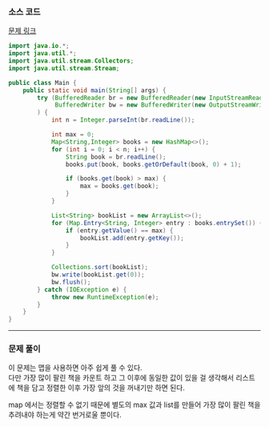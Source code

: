 ### 소스 코드

[문제 링크](https://www.acmicpc.net/problem/1302)

```java
import java.io.*;
import java.util.*;
import java.util.stream.Collectors;
import java.util.stream.Stream;

public class Main {
    public static void main(String[] args) {
        try (BufferedReader br = new BufferedReader(new InputStreamReader(System.in));
             BufferedWriter bw = new BufferedWriter(new OutputStreamWriter(System.out))
        ) {
            int n = Integer.parseInt(br.readLine());

            int max = 0;
            Map<String,Integer> books = new HashMap<>();
            for (int i = 0; i < n; i++) {
                String book = br.readLine();
                books.put(book, books.getOrDefault(book, 0) + 1);

                if (books.get(book) > max) {
                    max = books.get(book);
                }
            }

            List<String> bookList = new ArrayList<>();
            for (Map.Entry<String, Integer> entry : books.entrySet()) {
                if (entry.getValue() == max) {
                    bookList.add(entry.getKey());
                }
            }

            Collections.sort(bookList);
            bw.write(bookList.get(0));
            bw.flush();
        } catch (IOException e) {
            throw new RuntimeException(e);
        }
    }
}
```

---

### 문제 풀이

이 문제는 맵을 사용하면 아주 쉽게 풀 수 있다.   
다만 가장 많이 팔린 책을 카운트 하고 그 이후에 동일한 값이 있을 걸 생각해서 리스트에 책을 담고
정렬한 이후 가장 앞의 것을 꺼내기만 하면 된다.

map 에서는 정렬할 수 없기 때문에 별도의 max 값과 list를 만들어 가장 많이 팔린 책을 추려내야 하는게 약간 번거로울 뿐이다.
